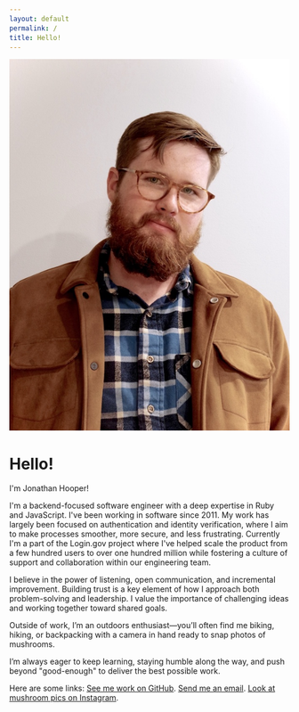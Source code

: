 ```yaml
---
layout: default
permalink: /
title: Hello!
---
```


<img class='avatar' src='/images/avatar.jpg'/>

# Hello!

I'm Jonathan Hooper!

I'm a backend-focused software engineer with a deep expertise in Ruby and JavaScript. I've been working in software since 2011. My work has largely been focused on authentication and identity verification, where I aim to make processes smoother, more secure, and less frustrating. Currently I'm a part of the Login.gov project where I've helped scale the product from a few hundred users to over one hundred million while fostering a culture of support and collaboration within our engineering team.

I believe in the power of listening, open communication, and incremental improvement. Building trust is a key element of how I approach both problem-solving and leadership. I value the importance of challenging ideas and working together toward shared goals.

Outside of work, I’m an outdoors enthusiast—you’ll often find me biking, hiking, or backpacking with a camera in hand ready to snap photos of mushrooms.

I’m always eager to keep learning, staying humble along the way, and push beyond "good-enough" to deliver the best possible work.

Here are some links: [See me work on GitHub](https://github.com/jmhooper/). [Send me an email](mailto:jon9820@gmail.com). [Look at mushroom pics on Instagram](https://www.instagram.com/jonnyjonathanjon).
